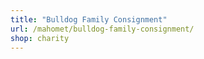 ```yaml
---
title: "Bulldog Family Consignment"
url: /mahomet/bulldog-family-consignment/
shop: charity
---
```

